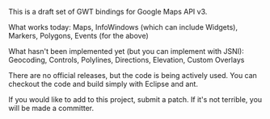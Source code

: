 This is a draft set of GWT bindings for Google Maps API v3.

What works today:  Maps, InfoWindows (which can include Widgets), Markers, Polygons,
Events (for the above)

What hasn't been implemented yet (but you can implement with JSNI):  Geocoding, Controls, Polylines, Directions, Elevation, Custom Overlays

There are no official releases, but the code is being actively used.  You can checkout the code and build simply with Eclipse and ant.

If you would like to add to this project, submit a patch.  If it's not terrible, you will be made a committer.